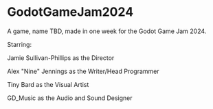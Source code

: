 # GodotGameJam2024
 
A game, name TBD, made in one week for the Godot Game Jam 2024.

Starring:

Jamie Sullivan-Phillips as the Director

Alex "Nine" Jennings as the Writer/Head Programmer

Tiny Bard as the Visual Artist

GD_Music as the Audio and Sound Designer
